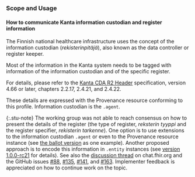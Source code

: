 ### Scope and Usage

#### How to communicate Kanta information custodian and register information

The Finnish national healthcare infrastructure uses the concept of the information custodian
(*rekisterinpitäjä*), also known as the data controller or register keeper.

Most of the information in the Kanta system needs to be tagged with information of the information
custodian and of the specific register.

For details, please refer to the
[Kanta CDA R2 Header](https://www.kanta.fi/en/jarjestelmakehittajat/potilastiedon-arkiston-cda-r2-header)
specification, version 4.66 or later, chapters 2.2.17, 2.4.21, and 2.4.22.

These details are expressed with the Provenance resource conforming to this profile. Information
custodian is the `.agent`.

{:.stu-note}
The working group was not able to reach consensus on how to present the details of the register
(the type of register, *reksterin tyyppi* and the register specifier, *rekisterin tarkenne*). One
option is to use extensions to the information custodian `.agent` or even to the Provenance
resource instance (see
[the ballot version](https://hl7.fi/fhir/finnish-base-profiles/1.0-rc15/StructureDefinition-fi-base-provenance.html)
as one example). Another proposed approach is to
encode this information in `.entity` instances (see
[version 1.0.0-rc21](https://hl7.fi/fhir/finnish-base-profiles/1.0-rc21/StructureDefinition-fi-base-information-custodian.html)
for details). See also the
[discussion thread](https://chat.fhir.org/#narrow/stream/179247-Security-and-Privacy/topic/Specific.20register.20in.20Provenance/near/385117093)
on chat.fhir.org and the GitHub issues
[#88](https://github.com/fhir-fi/finnish-base-profiles/issues/88),
[#135](https://github.com/fhir-fi/finnish-base-profiles/issues/135),
[#141](https://github.com/fhir-fi/finnish-base-profiles/issues/141), and
[#163](https://github.com/fhir-fi/finnish-base-profiles/issues/163).
Implementer feedback is appreciated on how to continue work on the topic.

